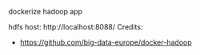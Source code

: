 dockerize hadoop app 

hdfs host: http://localhost:8088/
Credits:

- https://github.com/big-data-europe/docker-hadoop